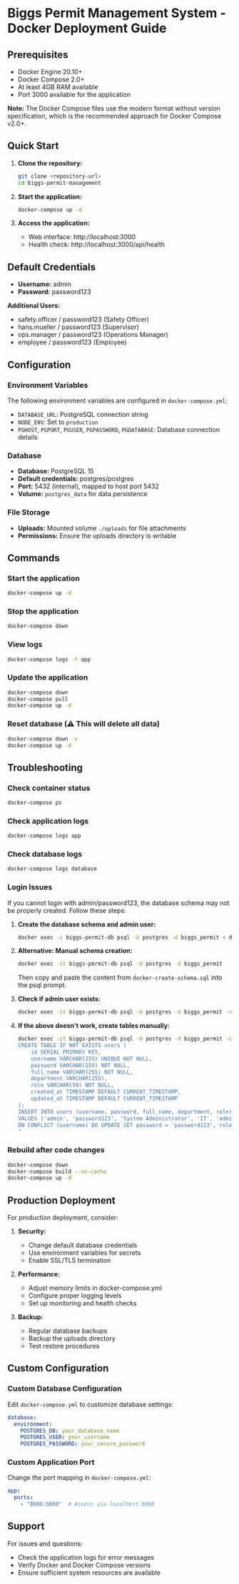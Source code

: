 # Biggs Permit Management System - Docker Deployment Guide

## Prerequisites

- Docker Engine 20.10+
- Docker Compose 2.0+
- At least 4GB RAM available
- Port 3000 available for the application

**Note:** The Docker Compose files use the modern format without version specification, which is the recommended approach for Docker Compose v2.0+.

## Quick Start

1. **Clone the repository:**
   ```bash
   git clone <repository-url>
   cd biggs-permit-management
   ```

2. **Start the application:**
   ```bash
   docker-compose up -d
   ```

3. **Access the application:**
   - Web interface: http://localhost:3000
   - Health check: http://localhost:3000/api/health

## Default Credentials

- **Username:** admin
- **Password:** password123

**Additional Users:**
- safety.officer / password123 (Safety Officer)
- hans.mueller / password123 (Supervisor)
- ops.manager / password123 (Operations Manager)
- employee / password123 (Employee)

## Configuration

### Environment Variables

The following environment variables are configured in `docker-compose.yml`:

- `DATABASE_URL`: PostgreSQL connection string
- `NODE_ENV`: Set to `production`
- `PGHOST`, `PGPORT`, `PGUSER`, `PGPASSWORD`, `PGDATABASE`: Database connection details

### Database

- **Database:** PostgreSQL 15
- **Default credentials:** postgres/postgres
- **Port:** 5432 (internal), mapped to host port 5432
- **Volume:** `postgres_data` for data persistence

### File Storage

- **Uploads:** Mounted volume `./uploads` for file attachments
- **Permissions:** Ensure the uploads directory is writable

## Commands

### Start the application
```bash
docker-compose up -d
```

### Stop the application
```bash
docker-compose down
```

### View logs
```bash
docker-compose logs -f app
```

### Update the application
```bash
docker-compose down
docker-compose pull
docker-compose up -d
```

### Reset database (⚠️ This will delete all data)
```bash
docker-compose down -v
docker-compose up -d
```

## Troubleshooting

### Check container status
```bash
docker-compose ps
```

### Check application logs
```bash
docker-compose logs app
```

### Check database logs
```bash
docker-compose logs database
```

### Login Issues

If you cannot login with admin/password123, the database schema may not be properly created. Follow these steps:

1. **Create the database schema and admin user:**
   ```bash
   docker exec -i biggs-permit-db psql -U postgres -d biggs_permit < docker-create-schema.sql
   ```

2. **Alternative: Manual schema creation:**
   ```bash
   docker exec -it biggs-permit-db psql -U postgres -d biggs_permit
   ```
   
   Then copy and paste the content from `docker-create-schema.sql` into the psql prompt.

3. **Check if admin user exists:**
   ```bash
   docker exec -it biggs-permit-db psql -U postgres -d biggs_permit -c "SELECT username, full_name, role FROM users WHERE username = 'admin';"
   ```

4. **If the above doesn't work, create tables manually:**
   ```bash
   docker exec -it biggs-permit-db psql -U postgres -d biggs_permit -c "
   CREATE TABLE IF NOT EXISTS users (
       id SERIAL PRIMARY KEY,
       username VARCHAR(255) UNIQUE NOT NULL,
       password VARCHAR(255) NOT NULL,
       full_name VARCHAR(255) NOT NULL,
       department VARCHAR(255),
       role VARCHAR(50) NOT NULL,
       created_at TIMESTAMP DEFAULT CURRENT_TIMESTAMP,
       updated_at TIMESTAMP DEFAULT CURRENT_TIMESTAMP
   );
   INSERT INTO users (username, password, full_name, department, role) 
   VALUES ('admin', 'password123', 'System Administrator', 'IT', 'admin')
   ON CONFLICT (username) DO UPDATE SET password = 'password123', role = 'admin';
   "
   ```

### Rebuild after code changes
```bash
docker-compose down
docker-compose build --no-cache
docker-compose up -d
```

## Production Deployment

For production deployment, consider:

1. **Security:**
   - Change default database credentials
   - Use environment variables for secrets
   - Enable SSL/TLS termination

2. **Performance:**
   - Adjust memory limits in docker-compose.yml
   - Configure proper logging levels
   - Set up monitoring and health checks

3. **Backup:**
   - Regular database backups
   - Backup the uploads directory
   - Test restore procedures

## Custom Configuration

### Custom Database Configuration

Edit `docker-compose.yml` to customize database settings:

```yaml
database:
  environment:
    POSTGRES_DB: your_database_name
    POSTGRES_USER: your_username
    POSTGRES_PASSWORD: your_secure_password
```

### Custom Application Port

Change the port mapping in `docker-compose.yml`:

```yaml
app:
  ports:
    - "8080:5000"  # Access via localhost:8080
```

## Support

For issues and questions:
- Check the application logs for error messages
- Verify Docker and Docker Compose versions
- Ensure sufficient system resources are available